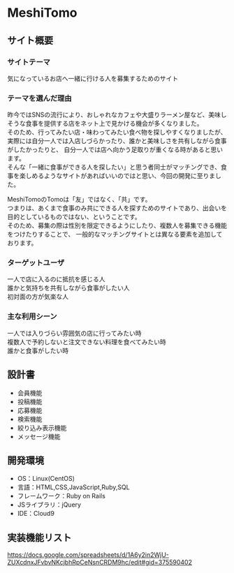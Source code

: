 # MeshiTomo

## サイト概要
### サイトテーマ
気になっているお店へ一緒に行ける人を募集するためのサイト

### テーマを選んだ理由
昨今ではSNSの流行により、おしゃれなカフェや大盛りラーメン屋など、美味しそうな食事を提供する店をネット上で見かける機会が多くなりました。<br>
そのため、行ってみたい店・味わってみたい食べ物を探しやすくなりましたが、実際には自分一人では入店しづらかったり、誰かと美味しさを共有しながら食事がしたかったりと、
自分一人では店へ向かう足取りが重くなる時があると思います。<br>
そんな「一緒に食事ができる人を探したい」と思う者同士がマッチングでき、食事を楽しめるようなサイトがあればいいのではと思い、今回の開発に至りました。<br>

MeshiTomoのTomoは「友」ではなく、「共」です。<br>
つまりは、あくまで食事のみ共にできる人を探すためのサイトであり、出会いを目的としているものではない、ということです。<br>
そのため、募集の際は性別を限定できるようにしたり、複数人を募集できる機能をつけたりすることで、
一般的なマッチングサイトとは異なる要素を追加しております。<br>

### ターゲットユーザ
一人で店に入るのに抵抗を感じる人<br>
誰かと気持ちを共有しながら食事がしたい人<br>
初対面の方が気楽な人<br>

### 主な利用シーン
一人では入りづらい雰囲気の店に行ってみたい時<br>
複数人で予約しないと注文できない料理を食べてみたい時<br>
誰かと食事がしたい時<br>

## 設計書
- 会員機能
- 投稿機能
- 応募機能
- 検索機能
- 絞り込み表示機能
- メッセージ機能

## 開発環境
- OS：Linux(CentOS)
- 言語：HTML,CSS,JavaScript,Ruby,SQL
- フレームワーク：Ruby on Rails
- JSライブラリ：jQuery
- IDE：Cloud9

## 実装機能リスト
https://docs.google.com/spreadsheets/d/1A6y2in2WjU-ZUXcdnxJFvbvNKcjbhRpCeNsnCRDM9hc/edit#gid=375590402
